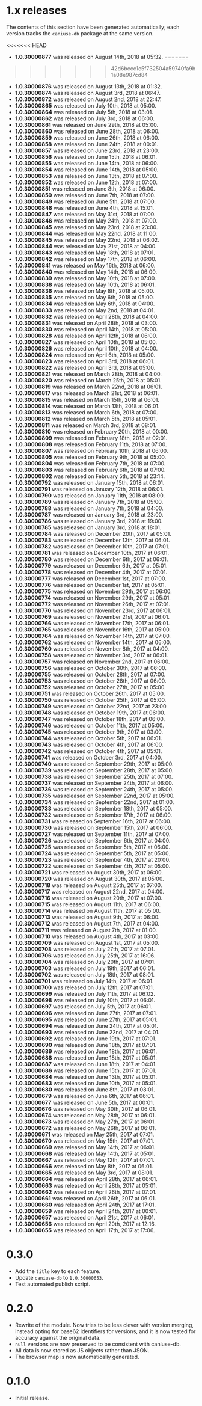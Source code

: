 # 1.x releases

The contents of this section have been generated automatically; each version
tracks the `caniuse-db` package at the same version.

<<<<<<< HEAD
-   **1.0.30000877** was released on August 14th, 2018 at 05:32.
=======
>>>>>>> 42d6bccc1c5f732504a59740fa9b1a08e987cd84
-   **1.0.30000876** was released on August 13th, 2018 at 01:32.
-   **1.0.30000874** was released on August 3rd, 2018 at 06:47.
-   **1.0.30000872** was released on August 2nd, 2018 at 22:47.
-   **1.0.30000865** was released on July 10th, 2018 at 05:00.
-   **1.0.30000864** was released on July 5th, 2018 at 03:01.
-   **1.0.30000862** was released on July 3rd, 2018 at 06:00.
-   **1.0.30000861** was released on June 29th, 2018 at 05:00.
-   **1.0.30000860** was released on June 28th, 2018 at 06:00.
-   **1.0.30000859** was released on June 26th, 2018 at 06:00.
-   **1.0.30000858** was released on June 24th, 2018 at 00:01.
-   **1.0.30000857** was released on June 23rd, 2018 at 23:00.
-   **1.0.30000856** was released on June 15th, 2018 at 06:01.
-   **1.0.30000855** was released on June 14th, 2018 at 06:00.
-   **1.0.30000854** was released on June 14th, 2018 at 05:00.
-   **1.0.30000853** was released on June 13th, 2018 at 07:00.
-   **1.0.30000852** was released on June 12th, 2018 at 07:00.
-   **1.0.30000851** was released on June 8th, 2018 at 06:00.
-   **1.0.30000850** was released on June 7th, 2018 at 07:00.
-   **1.0.30000849** was released on June 5th, 2018 at 07:00.
-   **1.0.30000848** was released on June 4th, 2018 at 15:01.
-   **1.0.30000847** was released on May 31st, 2018 at 07:00.
-   **1.0.30000846** was released on May 24th, 2018 at 07:00.
-   **1.0.30000845** was released on May 23rd, 2018 at 23:00.
-   **1.0.30000844** was released on May 22nd, 2018 at 11:00.
-   **1.0.30000845** was released on May 22nd, 2018 at 06:02.
-   **1.0.30000844** was released on May 21st, 2018 at 04:00.
-   **1.0.30000843** was released on May 18th, 2018 at 07:01.
-   **1.0.30000842** was released on May 17th, 2018 at 06:00.
-   **1.0.30000841** was released on May 16th, 2018 at 06:00.
-   **1.0.30000840** was released on May 14th, 2018 at 06:00.
-   **1.0.30000839** was released on May 10th, 2018 at 07:00.
-   **1.0.30000838** was released on May 10th, 2018 at 06:01.
-   **1.0.30000836** was released on May 8th, 2018 at 05:00.
-   **1.0.30000835** was released on May 6th, 2018 at 05:00.
-   **1.0.30000834** was released on May 6th, 2018 at 04:00.
-   **1.0.30000833** was released on May 2nd, 2018 at 04:01.
-   **1.0.30000832** was released on April 28th, 2018 at 04:00.
-   **1.0.30000831** was released on April 28th, 2018 at 03:00.
-   **1.0.30000830** was released on April 14th, 2018 at 05:00.
-   **1.0.30000828** was released on April 12th, 2018 at 06:00.
-   **1.0.30000827** was released on April 10th, 2018 at 05:00.
-   **1.0.30000826** was released on April 10th, 2018 at 04:00.
-   **1.0.30000824** was released on April 6th, 2018 at 05:00.
-   **1.0.30000823** was released on April 3rd, 2018 at 06:01.
-   **1.0.30000822** was released on April 3rd, 2018 at 05:00.
-   **1.0.30000821** was released on March 28th, 2018 at 04:00.
-   **1.0.30000820** was released on March 25th, 2018 at 05:01.
-   **1.0.30000819** was released on March 22nd, 2018 at 06:01.
-   **1.0.30000817** was released on March 21st, 2018 at 06:01.
-   **1.0.30000815** was released on March 15th, 2018 at 06:01.
-   **1.0.30000814** was released on March 13th, 2018 at 06:01.
-   **1.0.30000813** was released on March 6th, 2018 at 07:00.
-   **1.0.30000812** was released on March 5th, 2018 at 05:01.
-   **1.0.30000811** was released on March 3rd, 2018 at 08:01.
-   **1.0.30000810** was released on February 20th, 2018 at 00:00.
-   **1.0.30000809** was released on February 18th, 2018 at 02:01.
-   **1.0.30000808** was released on February 11th, 2018 at 07:00.
-   **1.0.30000807** was released on February 10th, 2018 at 06:00.
-   **1.0.30000805** was released on February 9th, 2018 at 05:00.
-   **1.0.30000804** was released on February 7th, 2018 at 07:00.
-   **1.0.30000803** was released on February 6th, 2018 at 07:00.
-   **1.0.30000802** was released on February 5th, 2018 at 23:14.
-   **1.0.30000792** was released on January 15th, 2018 at 06:01.
-   **1.0.30000791** was released on January 12th, 2018 at 06:01.
-   **1.0.30000790** was released on January 11th, 2018 at 08:00.
-   **1.0.30000789** was released on January 7th, 2018 at 05:00.
-   **1.0.30000788** was released on January 7th, 2018 at 04:00.
-   **1.0.30000787** was released on January 3rd, 2018 at 23:00.
-   **1.0.30000786** was released on January 3rd, 2018 at 19:00.
-   **1.0.30000785** was released on January 3rd, 2018 at 18:01.
-   **1.0.30000784** was released on December 20th, 2017 at 05:01.
-   **1.0.30000783** was released on December 13th, 2017 at 06:01.
-   **1.0.30000782** was released on December 10th, 2017 at 07:01.
-   **1.0.30000781** was released on December 10th, 2017 at 06:01.
-   **1.0.30000780** was released on December 6th, 2017 at 06:01.
-   **1.0.30000779** was released on December 6th, 2017 at 05:01.
-   **1.0.30000778** was released on December 4th, 2017 at 07:01.
-   **1.0.30000777** was released on December 1st, 2017 at 07:00.
-   **1.0.30000776** was released on December 1st, 2017 at 05:01.
-   **1.0.30000775** was released on November 29th, 2017 at 06:00.
-   **1.0.30000774** was released on November 29th, 2017 at 05:01.
-   **1.0.30000772** was released on November 26th, 2017 at 07:01.
-   **1.0.30000770** was released on November 23rd, 2017 at 06:01.
-   **1.0.30000769** was released on November 21st, 2017 at 06:01.
-   **1.0.30000766** was released on November 17th, 2017 at 06:01.
-   **1.0.30000765** was released on November 16th, 2017 at 05:00.
-   **1.0.30000764** was released on November 14th, 2017 at 07:00.
-   **1.0.30000762** was released on November 14th, 2017 at 06:00.
-   **1.0.30000760** was released on November 8th, 2017 at 04:00.
-   **1.0.30000758** was released on November 3rd, 2017 at 06:01.
-   **1.0.30000757** was released on November 2nd, 2017 at 06:00.
-   **1.0.30000756** was released on October 30th, 2017 at 06:00.
-   **1.0.30000755** was released on October 28th, 2017 at 07:00.
-   **1.0.30000753** was released on October 28th, 2017 at 06:00.
-   **1.0.30000752** was released on October 27th, 2017 at 05:00.
-   **1.0.30000751** was released on October 26th, 2017 at 05:00.
-   **1.0.30000750** was released on October 25th, 2017 at 05:00.
-   **1.0.30000749** was released on October 22nd, 2017 at 23:00.
-   **1.0.30000748** was released on October 19th, 2017 at 06:00.
-   **1.0.30000747** was released on October 18th, 2017 at 06:00.
-   **1.0.30000746** was released on October 11th, 2017 at 05:00.
-   **1.0.30000745** was released on October 9th, 2017 at 03:00.
-   **1.0.30000744** was released on October 5th, 2017 at 06:01.
-   **1.0.30000743** was released on October 4th, 2017 at 06:00.
-   **1.0.30000742** was released on October 4th, 2017 at 05:01.
-   **1.0.30000741** was released on October 3rd, 2017 at 04:00.
-   **1.0.30000740** was released on September 29th, 2017 at 05:00.
-   **1.0.30000739** was released on September 28th, 2017 at 05:00.
-   **1.0.30000738** was released on September 25th, 2017 at 07:00.
-   **1.0.30000737** was released on September 24th, 2017 at 06:00.
-   **1.0.30000736** was released on September 24th, 2017 at 05:00.
-   **1.0.30000735** was released on September 22nd, 2017 at 05:00.
-   **1.0.30000734** was released on September 22nd, 2017 at 01:00.
-   **1.0.30000733** was released on September 18th, 2017 at 05:00.
-   **1.0.30000732** was released on September 17th, 2017 at 06:00.
-   **1.0.30000731** was released on September 16th, 2017 at 06:00.
-   **1.0.30000730** was released on September 15th, 2017 at 06:00.
-   **1.0.30000727** was released on September 11th, 2017 at 07:00.
-   **1.0.30000726** was released on September 6th, 2017 at 04:00.
-   **1.0.30000725** was released on September 5th, 2017 at 06:00.
-   **1.0.30000724** was released on September 5th, 2017 at 05:00.
-   **1.0.30000723** was released on September 4th, 2017 at 20:00.
-   **1.0.30000722** was released on September 4th, 2017 at 05:00.
-   **1.0.30000721** was released on August 30th, 2017 at 06:00.
-   **1.0.30000720** was released on August 30th, 2017 at 05:00.
-   **1.0.30000718** was released on August 25th, 2017 at 07:00.
-   **1.0.30000717** was released on August 22nd, 2017 at 04:00.
-   **1.0.30000716** was released on August 20th, 2017 at 07:00.
-   **1.0.30000715** was released on August 11th, 2017 at 06:00.
-   **1.0.30000714** was released on August 11th, 2017 at 05:00.
-   **1.0.30000713** was released on August 9th, 2017 at 06:00.
-   **1.0.30000712** was released on August 7th, 2017 at 04:00.
-   **1.0.30000711** was released on August 7th, 2017 at 01:00.
-   **1.0.30000710** was released on August 4th, 2017 at 03:00.
-   **1.0.30000709** was released on August 1st, 2017 at 05:00.
-   **1.0.30000708** was released on July 27th, 2017 at 07:01.
-   **1.0.30000706** was released on July 25th, 2017 at 16:06.
-   **1.0.30000704** was released on July 20th, 2017 at 07:01.
-   **1.0.30000703** was released on July 19th, 2017 at 06:01.
-   **1.0.30000702** was released on July 18th, 2017 at 08:01.
-   **1.0.30000701** was released on July 14th, 2017 at 06:01.
-   **1.0.30000700** was released on July 12th, 2017 at 07:01.
-   **1.0.30000699** was released on July 11th, 2017 at 06:02.
-   **1.0.30000698** was released on July 10th, 2017 at 06:01.
-   **1.0.30000697** was released on July 5th, 2017 at 06:01.
-   **1.0.30000696** was released on June 27th, 2017 at 07:01.
-   **1.0.30000695** was released on June 27th, 2017 at 05:01.
-   **1.0.30000694** was released on June 24th, 2017 at 05:01.
-   **1.0.30000693** was released on June 22nd, 2017 at 04:01.
-   **1.0.30000692** was released on June 19th, 2017 at 07:01.
-   **1.0.30000690** was released on June 18th, 2017 at 07:01.
-   **1.0.30000689** was released on June 18th, 2017 at 06:01.
-   **1.0.30000688** was released on June 18th, 2017 at 05:01.
-   **1.0.30000687** was released on June 18th, 2017 at 04:01.
-   **1.0.30000686** was released on June 15th, 2017 at 07:01.
-   **1.0.30000684** was released on June 13th, 2017 at 05:01.
-   **1.0.30000683** was released on June 10th, 2017 at 05:01.
-   **1.0.30000680** was released on June 8th, 2017 at 08:01.
-   **1.0.30000679** was released on June 6th, 2017 at 06:01.
-   **1.0.30000677** was released on June 5th, 2017 at 00:01.
-   **1.0.30000676** was released on May 30th, 2017 at 06:01.
-   **1.0.30000674** was released on May 28th, 2017 at 06:01.
-   **1.0.30000673** was released on May 27th, 2017 at 06:01.
-   **1.0.30000672** was released on May 26th, 2017 at 06:01.
-   **1.0.30000671** was released on May 25th, 2017 at 07:01.
-   **1.0.30000670** was released on May 15th, 2017 at 07:01.
-   **1.0.30000669** was released on May 14th, 2017 at 06:01.
-   **1.0.30000668** was released on May 14th, 2017 at 05:01.
-   **1.0.30000667** was released on May 12th, 2017 at 07:01.
-   **1.0.30000666** was released on May 8th, 2017 at 06:01.
-   **1.0.30000665** was released on May 3rd, 2017 at 08:01.
-   **1.0.30000664** was released on April 28th, 2017 at 06:01.
-   **1.0.30000663** was released on April 28th, 2017 at 05:01.
-   **1.0.30000662** was released on April 26th, 2017 at 07:01.
-   **1.0.30000661** was released on April 26th, 2017 at 06:01.
-   **1.0.30000660** was released on April 24th, 2017 at 17:01.
-   **1.0.30000659** was released on April 24th, 2017 at 00:01.
-   **1.0.30000657** was released on April 21st, 2017 at 06:01.
-   **1.0.30000656** was released on April 20th, 2017 at 12:16.
-   **1.0.30000655** was released on April 17th, 2017 at 17:06.

# 0.3.0

-   Add the `title` key to each feature.
-   Update `caniuse-db` to `1.0.30000653`.
-   Test automated publish script.

# 0.2.0

-   Rewrite of the module. Now tries to be less clever with version merging,
    instead opting for base62 identifiers for versions, and it is now tested
    for accuracy against the original data.
-   `null` versions are now preserved to be consistent with caniuse-db.
-   All data is now stored as JS objects rather than JSON.
-   The browser map is now automatically generated.

# 0.1.0

-   Initial release.
